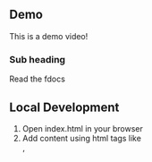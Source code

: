 ## Demo

This is a demo video!

### Sub heading
Read the fdocs

## Local Development

1. Open index.html in your browser
2. Add content using html tags like <div>,<container>
